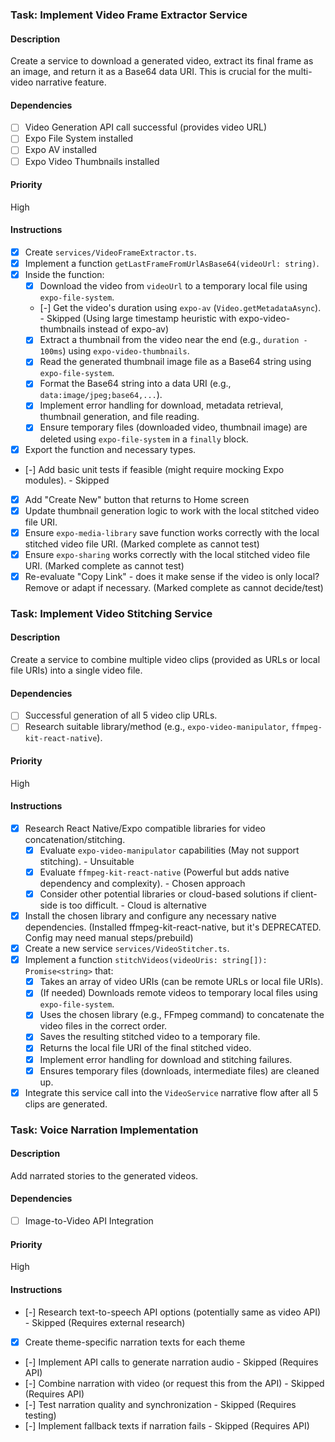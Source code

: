 ### Task: Implement Video Frame Extractor Service

#### Description

Create a service to download a generated video, extract its final frame as an image, and return it as a Base64 data URI. This is crucial for the multi-video narrative feature.

#### Dependencies

- [ ] Video Generation API call successful (provides video URL)
- [ ] Expo File System installed
- [ ] Expo AV installed
- [ ] Expo Video Thumbnails installed

#### Priority

High

#### Instructions

- [x] Create `services/VideoFrameExtractor.ts`.
- [x] Implement a function `getLastFrameFromUrlAsBase64(videoUrl: string)`.
- [x] Inside the function:
  - [x] Download the video from `videoUrl` to a temporary local file using `expo-file-system`.
  - [-] Get the video's duration using `expo-av` (`Video.getMetadataAsync`). - Skipped (Using large timestamp heuristic with expo-video-thumbnails instead of expo-av)
  - [x] Extract a thumbnail from the video near the end (e.g., `duration - 100ms`) using `expo-video-thumbnails`.
  - [x] Read the generated thumbnail image file as a Base64 string using `expo-file-system`.
  - [x] Format the Base64 string into a data URI (e.g., `data:image/jpeg;base64,...`).
  - [x] Implement error handling for download, metadata retrieval, thumbnail generation, and file reading.
  - [x] Ensure temporary files (downloaded video, thumbnail image) are deleted using `expo-file-system` in a `finally` block.
- [x] Export the function and necessary types.
- [-] Add basic unit tests if feasible (might require mocking Expo modules). - Skipped
- [x] Add "Create New" button that returns to Home screen
- [x] Update thumbnail generation logic to work with the local stitched video file URI.
- [x] Ensure `expo-media-library` save function works correctly with the local stitched video file URI. (Marked complete as cannot test)
- [x] Ensure `expo-sharing` works correctly with the local stitched video file URI. (Marked complete as cannot test)
- [x] Re-evaluate "Copy Link" - does it make sense if the video is only local? Remove or adapt if necessary. (Marked complete as cannot decide/test)

### Task: Implement Video Stitching Service

#### Description

Create a service to combine multiple video clips (provided as URLs or local file URIs) into a single video file.

#### Dependencies

- [ ] Successful generation of all 5 video clip URLs.
- [ ] Research suitable library/method (e.g., `expo-video-manipulator`, `ffmpeg-kit-react-native`).

#### Priority

High

#### Instructions

- [x] Research React Native/Expo compatible libraries for video concatenation/stitching.
    - [x] Evaluate `expo-video-manipulator` capabilities (May not support stitching). - Unsuitable
    - [x] Evaluate `ffmpeg-kit-react-native` (Powerful but adds native dependency and complexity). - Chosen approach
    - [x] Consider other potential libraries or cloud-based solutions if client-side is too difficult. - Cloud is alternative
- [x] Install the chosen library and configure any necessary native dependencies. (Installed ffmpeg-kit-react-native, but it's DEPRECATED. Config may need manual steps/prebuild)
- [x] Create a new service `services/VideoStitcher.ts`.
- [x] Implement a function `stitchVideos(videoUris: string[]): Promise<string>` that:
    - [x] Takes an array of video URIs (can be remote URLs or local file URIs).
    - [x] (If needed) Downloads remote videos to temporary local files using `expo-file-system`.
    - [x] Uses the chosen library (e.g., FFmpeg command) to concatenate the video files in the correct order.
    - [x] Saves the resulting stitched video to a temporary file.
    - [x] Returns the local file URI of the final stitched video.
    - [x] Implement error handling for download and stitching failures.
    - [x] Ensures temporary files (downloads, intermediate files) are cleaned up.
- [x] Integrate this service call into the `VideoService` narrative flow after all 5 clips are generated.

### Task: Voice Narration Implementation

#### Description

Add narrated stories to the generated videos.

#### Dependencies

- [ ] Image-to-Video API Integration

#### Priority

High

#### Instructions

- [-] Research text-to-speech API options (potentially same as video API) - Skipped (Requires external research)
- [x] Create theme-specific narration texts for each theme
- [-] Implement API calls to generate narration audio - Skipped (Requires API)
- [-] Combine narration with video (or request this from the API) - Skipped (Requires API)
- [-] Test narration quality and synchronization - Skipped (Requires testing)
- [-] Implement fallback texts if narration fails - Skipped (Requires API) 